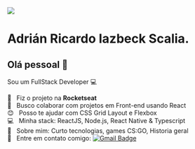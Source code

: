 

<img width="auto" src="https://github.com/tgmarinho/tgmarinho/blob/master/banner.png">


# Adrián Ricardo Iazbeck Scalia.

## Olá pessoal 👋
Sou um FullStack Developer :computer:

 :rocket:  &nbsp; Fiz o projeto na **Rocketseat**
 <br/> :purple_heart: &nbsp; Busco colaborar com projetos em Front-end usando React
 <br/> :blush: &nbsp; Posso te ajudar com CSS Grid Layout e Flexbox
 <br/> :computer: &nbsp; Minha stack: ReactJS, Node.js, React Native & Typescript
 <br/> 💬  &nbsp; Sobre mim: Curto tecnologias, games CS:GO, Historia geral
 <br/> :email: &nbsp; Entre em contato comigo: [![Gmail Badge](https://img.shields.io/badge/-adrian.r.scalia@gmail.com-c14438?style=flat-square&logo=Gmail&logoColor=white&link=mailto:adrian.r.scalia@gmail.com)](mailto:adrian.r.scalia@gmail.com)
